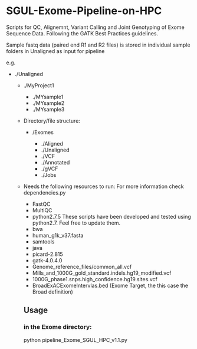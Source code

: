 # SGUL-Exome-Pipeline-on-HPC

Scripts for QC, Alignemnt, Variant Calling and Joint Genotyping of Exome Sequence Data. Following the GATK Best Practices guidelines.

Sample fastq data (paired end R1 and R2 files) is stored in individual sample folders in Unaligned as input for pipeline

e.g.

- ./Unaligned

   - ./MyProject1
      - ./MYsample1
      - ./MYsample2
      - ./MYsample3
      


   - Directory/file structure:
      -  /Exomes
          
           - ./Aligned
           - ./Unaligned
           - ./VCF
           - ./Annotated
           - ./gVCF
           - ./Jobs


   - Needs the following resources to run: For more information check dependencies.py
       - FastQC
       - MultiQC
       - python2.7.5 These scripts have been developed and tested using python2.7. Feel free to update them.
       - bwa
       - human_g1k_v37.fasta
       - samtools
       - java
       - picard-2.815
       - gatk-4.0.4.0
       - Genome_reference_files/common_all.vcf
       - Mills_and_1000G_gold_standard.indels.hg19_modified.vcf
       - 1000G_phase1.snps.high_confidence.hg19.sites.vcf
       - BroadExACExomeIntervlas.bed (Exome Target, the this case the Broad definition)
       
       
       ## Usage
       
       ### in the Exome directory:
       
       python pipeline_Exome_SGUL_HPC_v1.1.py <prject directory>

       
       
